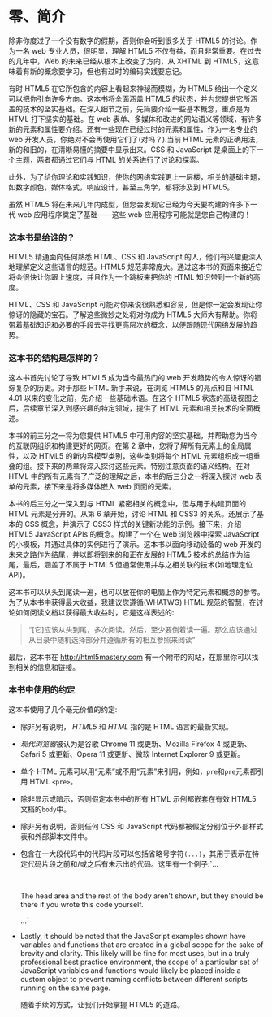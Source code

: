 # 零、简介

除非你度过了一个没有数字的假期，否则你会听到很多关于 HTML5 的讨论。作为一名 web 专业人员，很明显，理解 HTML5 不仅有益，而且非常重要。在过去的几年中，Web 的未来已经从根本上改变了方向，从 XHTML 到 HTML5，这意味着有新的概念要学习，但也有过时的编码实践要忘记。

有时 HTML5 在它所包含的内容上看起来神秘而模糊，为 HTML5 给出一个定义可以把你引向许多方向。这本书将全面涵盖 HTML5 的状态，并为您提供它所涵盖的技术的坚实基础。在深入细节之前，先简要介绍一些基本概念，重点是为 HTML 打下坚实的基础。在 web 表单、多媒体和改进的网站语义等领域，有许多新的元素和属性要介绍。还有一些现在已经过时的元素和属性，作为一名专业的 web 开发人员，你绝对不会再使用它们了(对吗？).当前 HTML 元素的正确用法，新的和旧的，在清晰易懂的摘要中显示出来。CSS 和 JavaScript 是桌面上的下一个主题，两者都通过它们与 HTML 的关系进行了讨论和探索。

此外，为了给你理论和实践知识，使你的网络实践更上一层楼，相关的基础主题，如数字颜色，媒体格式，响应设计，甚至三角学，都将涉及到 HTML5。

虽然 HTML5 将在未来几年内成型，但您会发现它已经为今天要构建的许多下一代 web 应用程序奠定了基础——这些 web 应用程序可能就是您自己构建的！

### 这本书是给谁的？

HTML5 精通面向任何熟悉 HTML、CSS 和 JavaScript 的人，他们有兴趣更深入地理解定义这些语言的规范。HTML5 规范非常庞大。通过这本书的页面来接近它将会很快让你跟上速度，并且作为一个跳板来把你的 HTML 知识带到一个新的高度。

HTML、CSS 和 JavaScript 可能对你来说很熟悉和容易，但是你一定会发现让你惊讶的隐藏的宝石。了解这些微妙之处将对你成为 HTML5 大师大有帮助。你将带着基础知识和必要的手段去寻找更高层次的概念，以便跟随现代网络发展的趋势。

### 这本书的结构是怎样的？

这本书首先讨论了导致 HTML5 成为当今最热门的 web 开发趋势的令人惊讶的错综复杂的历史。对于那些 HTML 新手来说，在浏览 HTML5 的亮点和自 HTML 4.01 以来的变化之前，先介绍一些基础术语。在这个 HTML5 状态的高级视图之后，后续章节深入到感兴趣的特定领域，提供了 HTML 元素和相关技术的全面概述。

本书的前三分之一将为您提供 HTML5 中可用内容的坚实基础，并帮助您为当今的互联网组织和构建更好的网页。在第 2 章中，您将了解所有元素上的全局属性，以及 HTML5 的新内容模型类别，这些类别将每个 HTML 元素组织成一组重叠的组。接下来的两章将深入探讨这些元素。特别注意页面的语义结构。在对 HTML 中的所有元素有了广泛的理解之后，本书的后三分之一将深入探讨 web 表单的元素，接下来是将多媒体嵌入 web 页面的元素。

本书的后三分之一深入到与 HTML 紧密相关的概念中，但与用于构建页面的 HTML 元素是分开的。从第 6 章开始，讨论 HTML 和 CSS3 的关系。还展示了基本的 CSS 概念，并演示了 CSS3 样式的关键新功能的示例。接下来，介绍 HTML5 JavaScript APIs 的概念。构建了一个在 web 浏览器中探索 JavaScript 的小模板，并通过具体的实例进行了演示。这本书以面向移动设备的 web 开发的未来之路作为结尾，并以即将到来的和正在发展的 HTML5 技术的总结作为结尾，最后，涵盖了不属于 HTML5 但通常使用并与之相关联的技术(如地理定位 API)。

这本书可以从头到尾读一遍，也可以放在你的电脑上作为特定元素和概念的参考。为了从本书中获得最大收益，我建议您遵循(WHATWG) HTML 规范的智慧，在讨论如何阅读文档以获得最大收益时，它是这样表述的:

> “[它]应该从头到尾，多次阅读。然后，至少要倒着读一遍。那么应该通过从目录中随机选择部分并遵循所有的相互参照来阅读”

最后，这本书在 http://html5mastery.com 有一个附带的网站，在那里你可以找到相关的信息和链接。

### 本书中使用的约定

这本书使用了几个毫无价值的约定:

*   除非另有说明， *HTML5* 和 *HTML* 指的是 HTML 语言的最新实现。
*   *现代浏览器*被认为是谷歌 Chrome 11 或更新、Mozilla Firefox 4 或更新、Safari 5 或更新、Opera 11 或更新、微软 Internet Explorer 9 或更新。
*   单个 HTML 元素可以用“元素”或不用“元素”来引用，例如，`pre`和`pre`元素都引用 HTML `<pre>`。
*   除非显示或暗示，否则假定本书中的所有 HTML 示例都嵌套在有效 HTML5 文档的`body`中。
*   除非另有说明，否则任何 CSS 和 JavaScript 代码都被假定分别位于外部样式表和外部脚本文件中。
*   包含在一大段代码中的代码片段可以包括省略号字符`(...)`，其用于表示在特定代码片段之前和/或之后有未示出的代码。这里有一个例子:`...
    <body>
              <p>The head area and the rest of the body aren't shown, but they should be
    there if you wrote this code yourself.</p>
    ...`
*   Lastly, it should be noted that the JavaScript examples shown have variables and functions that are created in a global scope for the sake of brevity and clarity. This likely will be fine for most uses, but in a truly professional best practice environment, the scope of a particular set of JavaScript variables and functions would likely be placed inside a custom object to prevent naming conflicts between different scripts running on the same page.

    随着手续的方式，让我们开始掌握 HTML5 的道路。